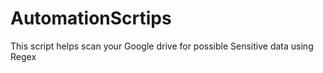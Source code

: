 # AutomationScrtips

This script helps scan your Google drive for possible Sensitive data using Regex 
